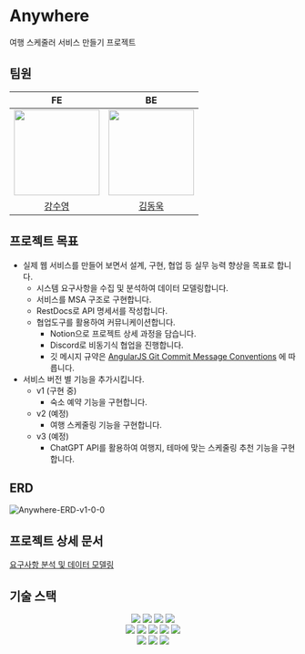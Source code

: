 # Anywhere
여행 스케줄러 서비스 만들기 프로젝트

## 팀원
|FE|BE|
|:---:|:---:|
|<img src="https://avatars.githubusercontent.com/u/92986844?v=4" width="150" height="150"/>|<img src="https://avatars.githubusercontent.com/u/90694560?v=4" width="150" height="150"/>|
|[강수영](https://github.com/SwimmingRiver)|[김동욱](https://github.com/95Donguk)|

## 프로젝트 목표
- 실제 웹 서비스를 만들어 보면서 설계, 구현, 협업 등 실무 능력 향상을 목표로 합니다.
  - 시스템 요구사항을 수집 및 분석하여 데이터 모델링합니다.
  - 서비스를 MSA 구조로 구현합니다.
  - RestDocs로 API 명세서를 작성합니다.
  - 협업도구를 활용하여 커뮤니케이션합니다.
    - Notion으로 프로젝트 상세 과정을 담습니다.
    - Discord로 비동기식 협업을 진행합니다.
    - 깃 메시지 규약은 [AngularJS Git Commit Message Conventions](https://docs.google.com/document/d/1QrDFcIiPjSLDn3EL15IJygNPiHORgU1_OOAqWjiDU5Y/edit) 에 따릅니다.
- 서비스 버전 별 기능을 추가시킵니다.
  - v1 (구현 중)
    - 숙소 예약 기능을 구현합니다.
  - v2 (예정)
    - 여행 스케줄링 기능을 구현합니다.
  - v3 (예정)
    - ChatGPT API를 활용하여 여행지, 테마에 맞는 스케줄링 추천 기능을 구현합니다.

## ERD
![Anywhere-ERD-v1-0-0](https://user-images.githubusercontent.com/90694560/228444876-a0c1568e-2a55-494d-814f-b900610263c2.png)

## 프로젝트 상세 문서
[요구사항 분석 및 데이터 모델링](https://github.com/95Donguk/Anywhere/wiki/%EC%9A%94%EA%B5%AC%EC%82%AC%ED%95%AD-%EB%B6%84%EC%84%9D-%EB%B0%8F-%EB%8D%B0%EC%9D%B4%ED%84%B0-%EB%AA%A8%EB%8D%B8%EB%A7%81)

## 기술 스택
<div align=center> 
  <img src="https://img.shields.io/badge/html5-E34F26?style=for-the-badge&logo=html5&logoColor=white"> 
  <img src="https://img.shields.io/badge/css-1572B6?style=for-the-badge&logo=css3&logoColor=white"> 
  <img src="https://img.shields.io/badge/javascript-F7DF1E?style=for-the-badge&logo=javascript&logoColor=black"> 
  <img src="https://img.shields.io/badge/react-61DAFB?style=for-the-badge&logo=react&logoColor=black">
  <br>
  
  <img src="https://img.shields.io/badge/java-007396?style=for-the-badge&logo=java&logoColor=white">
  <img src="https://img.shields.io/badge/springboot-6DB33F?style=for-the-badge&logo=springboot&logoColor=white">
  <img src="https://img.shields.io/badge/gradle-02303A?style=for-the-badge&logo=gradle&logoColor=white">
  <img src="https://img.shields.io/badge/mariaDB-003545?style=for-the-badge&logo=mariaDB&logoColor=white">
  <img src="https://img.shields.io/badge/hibernate-59666C?style=for-the-badge&logo=hibernate&logoColor=white">
  <br>
  
  <img src="https://img.shields.io/badge/sonarlint-CB2029?style=for-the-badge&logo=sonarlint&logoColor=white">
  <img src="https://img.shields.io/badge/git-F05032?style=for-the-badge&logo=git&logoColor=white">
  <img src="https://img.shields.io/badge/github-181717?style=for-the-badge&logo=github&logoColor=white">
</div>
